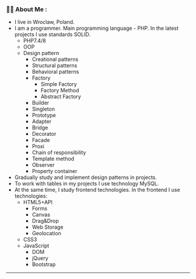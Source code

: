### :man_technologist: About Me :
- I live in Wroclaw, Poland. 
- I am a programmer. Main programming language - PHP. In the latest projects I use standards SOLID.
   - PHP7.4/8
   - OOP
   - Design pattern
       - Creational patterns  
       - Structural patterns  
       - Behavioral patterns  
       - Factory
          - Simple Factory
          - Factory Method
          - Abstract Factory
       - Builder  
       - Singleton  
       - Prototype  
       - Adapter  
       - Bridge  
       - Decorator  
       - Facade  
       - Proxi  
       - Chain of responsibility  
       - Template method  
       - Observer  
       - Property container  
- Gradually study and implement design patterns in projects.
- To work with tables in my projects I use technology MySQL.  
- At the same time, I study frontend technologies. In the frontend I use technologies:  
   - HTML5+API  
      - Forms  
      - Canvas  
      - Drag&Drop  
      - Web Storage  
      - Geolocation  
   - CSS3  
   - JavaScript  
      - DOM  
      - jQuery  
      - Bootstrap  

***
